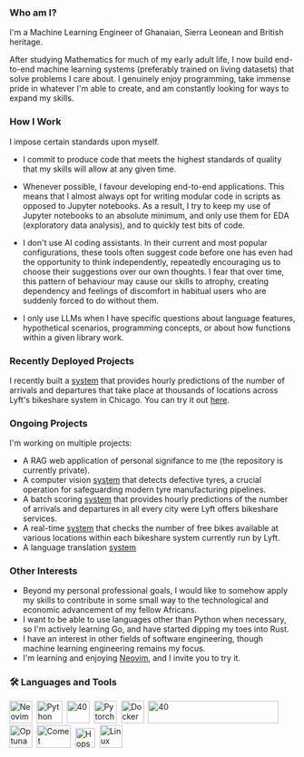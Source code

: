 ### Who am I?
I'm a Machine Learning Engineer of Ghanaian, Sierra Leonean and British heritage. 

After studying Mathematics for much of my early adult life, I now build end-to-end machine learning systems (preferably trained on living datasets) that solve problems I care about. I genuinely enjoy programming, take immense pride in whatever I'm able to create, and am constantly looking for ways to expand my skills. 


### How I Work
I impose certain standards upon myself.

- I commit to produce code that meets the highest standards of quality that my skills will allow at any given time.

- Whenever possible, I favour developing end-to-end applications. This means that I almost always opt for writing modular code in scripts as opposed to Jupyter notebooks. As a result, I try to keep my use of Jupyter notebooks to an absolute minimum, and only use them for EDA (exploratory data analysis), and to quickly test bits of code.

- I don't use AI coding assistants. In their current and most popular configurations, these tools often suggest code before one has even had the opportunity to think independently, repeatedly encouraging us to choose their suggestions over our own thoughts. I fear that over time, this pattern of behaviour may cause our skills to atrophy, creating dependency and feelings of discomfort in habitual users who are suddenly forced to do without them.

- I only use LLMs when I have specific questions about language features, hypothetical scenarios, programming concepts, or about how functions within a given library work. 

### Recently Deployed Projects
I recently built a [system](https://github.com/kobinabrandon/Hourly-Divvy-Trip-Predictor) that provides hourly predictions of the number of arrivals and departures that take place at thousands of locations across Lyft's bikeshare system in Chicago. You can try it out [here](https://melodious-wisdom-production-2431.up.railway.app/).

### Ongoing Projects
I'm working on multiple projects:
- A RAG web application of personal signifance to me (the repository is currently private).
- A computer vision [system](https://github.com/kobinabrandon/automated-tyre-defect-detection) that detects defective tyres, a crucial operation for safeguarding modern tyre manufacturing pipelines.
- A batch scoring [system](https://github.com/kobinabrandon/batch-systems-for-lyft-bikes) that provides hourly predictions of the number of arrivals and departures in all every city were Lyft offers bikeshare services. 
- A real-time [system](https://github.com/kobinabrandon/real-time-systems-for-lyft-bikes) that checks the number of free bikes available at various locations within each bikeshare system currently run by Lyft.
- A language translation [system](https://github.com/kobinabrandon/translate-with-transformers)


### Other Interests
- Beyond my personal professional goals, I would like to somehow apply my skills to contribute in some small way to the technological and economic advancement of my fellow Africans.
- I want to be able to use languages other than Python when necessary, so I'm actively learning Go, and have started dipping my toes into Rust.
- I have an interest in other fields of software engineering, though machine learning engineering remains my focus.
- I'm learning and enjoying [Neovim](https://github.com/neovim/neovim), and I invite you to try it.


### :hammer_and_wrench: Languages and Tools
  <img src="https://raw.githubusercontent.com/neovim/neovim.github.io/64847b55443a3aff37ec07b3802ab9d0bbaf3d5e/logos/neovim-mark.svg" title="Neovim" alt="Neovim" width="40" height="40"/>&nbsp;
  <img src="https://pluspng.com/img-png/python-logo-png-open-2000.png" title="Python" alt="Python" width="45" height="40"/>&nbsp;
  <img src="https://gophersource.com/img/mic-drop.png" title="Go" alt="40" width="40" height="40"/>&nbsp;
  <img src="https://upload.wikimedia.org/wikipedia/commons/1/10/PyTorch_logo_icon.svg" title="Pytorch" alt="Pytorch" width="40" height="40"/>&nbsp; 
  <img src="https://static-00.iconduck.com/assets.00/docker-icon-1024x1024-lfuwmavf.png" title="Docker" alt="Docker" width="40" height="40"/>&nbsp; 
  <img src="https://blog.langchain.ac.cn/content/images/2024/03/LangChain-logo.png" title="Langchain" alt="40" width="230" height="40"/>&nbsp;
  <img src="https://avatars.githubusercontent.com/u/57251745?s=400&v=4" title="Optuna" alt="Optuna" width="40" height="40"/>&nbsp; 
  <img src="https://www.comet.com/images/logo_comet_light.png" title="CometML" alt="Comet" width="60" height="40"/>&nbsp; 
  <img src="https://uploads-ssl.webflow.com/618ceae2a430c960c6f6b19a/61a77bd7a2e4345dc9c999ba_Hopsworks%20Icon%20Green.png" title="Hopsworks" alt="Hopsworks" width="35" height="35"/>&nbsp; 
  <img src="https://vignette.wikia.nocookie.net/logopedia/images/0/04/Linux_logo.png/revision/latest?cb=20120814052336" title="Linux" alt="Linux" width="40" height="40"/>&nbsp;
</div>
